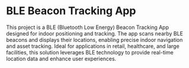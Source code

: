 

# BLE Beacon Tracking App
This project is a BLE (Bluetooth Low Energy) Beacon Tracking App designed for indoor positioning and tracking. The app scans nearby BLE beacons and displays their locations, enabling precise indoor navigation and asset tracking. Ideal for applications in retail, healthcare, and large facilities, this solution leverages BLE technology to provide real-time location data and enhance user experiences.
